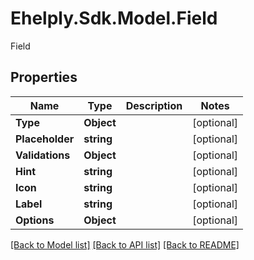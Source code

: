 # Ehelply.Sdk.Model.Field
Field

## Properties

Name | Type | Description | Notes
------------ | ------------- | ------------- | -------------
**Type** | **Object** |  | [optional] 
**Placeholder** | **string** |  | [optional] 
**Validations** | **Object** |  | [optional] 
**Hint** | **string** |  | [optional] 
**Icon** | **string** |  | [optional] 
**Label** | **string** |  | [optional] 
**Options** | **Object** |  | [optional] 

[[Back to Model list]](../README.md#documentation-for-models) [[Back to API list]](../README.md#documentation-for-api-endpoints) [[Back to README]](../README.md)

